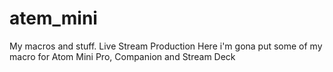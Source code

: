 # atem_mini
My macros and stuff. Live Stream Production
Here i'm gona put some of my macro for Atom Mini Pro, Companion and Stream Deck
